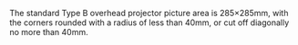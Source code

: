 The standard Type B overhead projector picture area is 285×285mm, with
the corners rounded with a radius of less than 40mm, or cut off
diagonally no more than 40mm.
